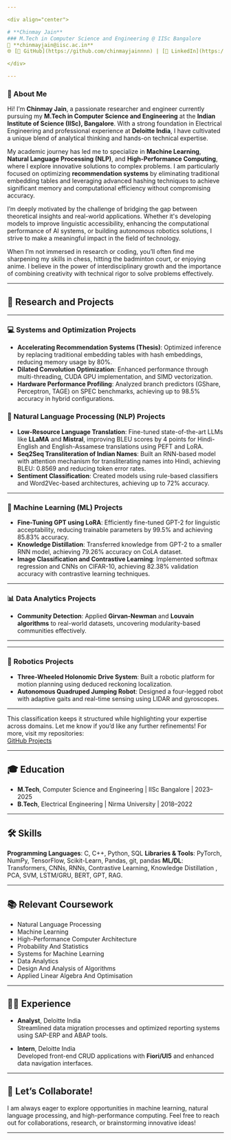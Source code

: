 ```yaml
---

<div align="center">

# **Chinmay Jain**  
### M.Tech in Computer Science and Engineering @ IISc Bangalore  
📧 **chinmayjain@iisc.ac.in**  
🌐 [🔗 GitHub](https://github.com/chinmayjainnnn) | [🔗 LinkedIn](https://www.linkedin.com/in/chinmay-jain-b7822816b/)  

</div>

---
```


### 👋 About Me  

Hi! I’m **Chinmay Jain**, a passionate researcher and engineer currently pursuing my **M.Tech in Computer Science and Engineering** at the **Indian Institute of Science (IISc), Bangalore**. With a strong foundation in Electrical Engineering and professional experience at **Deloitte India**, I have cultivated a unique blend of analytical thinking and hands-on technical expertise.

My academic journey has led me to specialize in **Machine Learning**, **Natural Language Processing (NLP)**, and **High-Performance Computing**, where I explore innovative solutions to complex problems. I am particularly focused on optimizing **recommendation systems** by eliminating traditional embedding tables and leveraging advanced hashing techniques to achieve significant memory and computational efficiency without compromising accuracy.

I’m deeply motivated by the challenge of bridging the gap between theoretical insights and real-world applications. Whether it's developing models to improve linguistic accessibility, enhancing the computational performance of AI systems, or building autonomous robotics solutions, I strive to make a meaningful impact in the field of technology.

When I’m not immersed in research or coding, you’ll often find me sharpening my skills in chess, hitting the badminton court, or enjoying anime. I believe in the power of interdisciplinary growth and the importance of combining creativity with technical rigor to solve problems effectively.

--- 


## 🔬 **Research and Projects**  
---
### 💻 **Systems and Optimization Projects**  
- **Accelerating Recommendation Systems (Thesis)**: Optimized inference by replacing traditional embedding tables with hash embeddings, reducing memory usage by 80%.  
- **Dilated Convolution Optimization**: Enhanced performance through multi-threading, CUDA GPU implementation, and SIMD vectorization.
- **Hardware Performance Profiling**: Analyzed branch predictors (GShare, Perceptron, TAGE) on SPEC benchmarks, achieving up to 98.5% accuracy in hybrid configurations.


### 📝 **Natural Language Processing (NLP) Projects**  
- **Low-Resource Language Translation**: Fine-tuned state-of-the-art LLMs like **LLaMA** and **Mistral**, improving BLEU scores by 4 points for Hindi-English and English-Assamese translations using PEFT and LoRA.  
- **Seq2Seq Transliteration of Indian Names**: Built an RNN-based model with attention mechanism for transliterating names into Hindi, achieving BLEU: 0.8569 and reducing token error rates.  
- **Sentiment Classification**: Created models using rule-based classifiers and Word2Vec-based architectures, achieving up to 72% accuracy.  

---

### 🤖 **Machine Learning (ML) Projects**  
- **Fine-Tuning GPT using LoRA**: Efficiently fine-tuned GPT-2 for linguistic acceptability, reducing trainable parameters by 99.5% and achieving 85.83% accuracy.  
- **Knowledge Distillation**: Transferred knowledge from GPT-2 to a smaller RNN model, achieving 79.26% accuracy on CoLA dataset.  
- **Image Classification and Contrastive Learning**: Implemented softmax regression and CNNs on CIFAR-10, achieving 82.38% validation accuracy with contrastive learning techniques.  

---

### 📊 **Data Analytics Projects**  
- **Community Detection**: Applied **Girvan-Newman** and **Louvain algorithms** to real-world datasets, uncovering modularity-based communities effectively.  
  

---



---

### 🤖 **Robotics Projects**  
- **Three-Wheeled Holonomic Drive System**: Built a robotic platform for motion planning using deduced reckoning localization.  
- **Autonomous Quadruped Jumping Robot**: Designed a four-legged robot with adaptive gaits and real-time sensing using LIDAR and gyroscopes.  

---

This classification keeps it structured while highlighting your expertise across domains. Let me know if you’d like any further refinements!
For more, visit my repositories:  
[GitHub Projects](https://github.com/chinmayjainnnn)  

---

## 🎓 **Education**  

- **M.Tech**, Computer Science and Engineering | IISc Bangalore | 2023–2025  
- **B.Tech**, Electrical Engineering | Nirma University | 2018–2022 

---

## 🛠️ **Skills**  

**Programming Languages**: C, C++, Python, SQL 
**Libraries & Tools**: PyTorch, NumPy, TensorFlow, Scikit-Learn, Pandas, git, pandas
**ML/DL**: Transformers, CNNs, RNNs, Contrastive Learning, Knowledge Distillation , PCA, SVM, LSTM/GRU, BERT, GPT, RAG.

---

## 📚 **Relevant Coursework**  

- Natural Language Processing  
- Machine Learning  
- High-Performance Computer Architecture  
- Probability And Statistics 
- Systems for Machine Learning
- Data Analytics
- Design And Analysis of Algorithms
- Applied Linear Algebra And Optimisation

---

## 👨‍💻 **Experience**  

- **Analyst**, Deloitte India  
  Streamlined data migration processes and optimized reporting systems using SAP-ERP and ABAP tools.  

- **Intern**, Deloitte India  
  Developed front-end CRUD applications with **Fiori/UI5** and enhanced data navigation interfaces.  

---

## 🤝 **Let’s Collaborate!**  

I am always eager to explore opportunities in machine learning, natural language processing, and high-performance computing. Feel free to reach out for collaborations, research, or brainstorming innovative ideas!  

--- 
